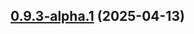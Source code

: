 ## [0.9.3-alpha.1](https://github.com/adepanges/teamretro-mcp-server/compare/v0.9.1...v0.9.3-alpha.1) (2025-04-13)



